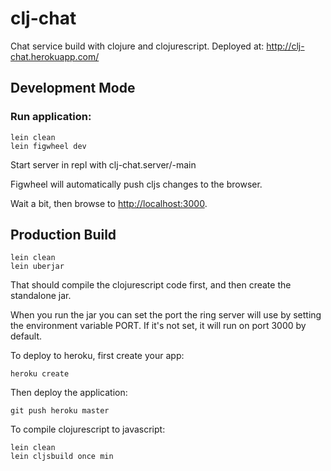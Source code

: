 # clj-chat

Chat service build with clojure and clojurescript.
Deployed at: http://clj-chat.herokuapp.com/

## Development Mode

### Run application:

```
lein clean
lein figwheel dev
```
Start server in repl with clj-chat.server/-main

Figwheel will automatically push cljs changes to the browser.

Wait a bit, then browse to [http://localhost:3000](http://localhost:3000).

## Production Build

```
lein clean
lein uberjar
```

That should compile the clojurescript code first, and then create the standalone jar.

When you run the jar you can set the port the ring server will use by setting the environment variable PORT.
If it's not set, it will run on port 3000 by default.

To deploy to heroku, first create your app:

```
heroku create
```

Then deploy the application:

```
git push heroku master
```

To compile clojurescript to javascript:

```
lein clean
lein cljsbuild once min
```
